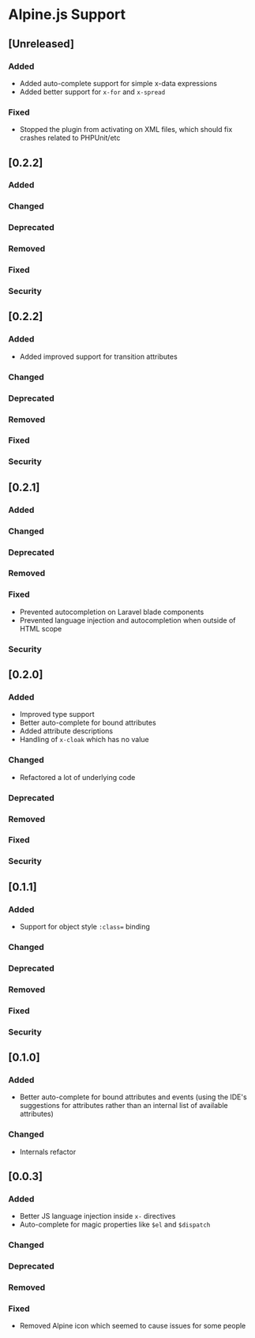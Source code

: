 <!-- Keep a Changelog guide -> https://keepachangelog.com -->

# Alpine.js Support

## [Unreleased]

### Added

- Added auto-complete support for simple x-data expressions
- Added better support for `x-for` and `x-spread`

### Fixed

- Stopped the plugin from activating on XML files, which should fix crashes related to PHPUnit/etc

## [0.2.2]

### Added

### Changed

### Deprecated

### Removed

### Fixed

### Security
## [0.2.2]
### Added

- Added improved support for transition attributes

### Changed

### Deprecated

### Removed

### Fixed

### Security

## [0.2.1]

### Added

### Changed

### Deprecated

### Removed

### Fixed

- Prevented autocompletion on Laravel blade components
- Prevented language injection and autocompletion when outside of HTML scope

### Security

## [0.2.0]

### Added

- Improved type support
- Better auto-complete for bound attributes
- Added attribute descriptions
- Handling of `x-cloak` which has no value

### Changed

- Refactored a lot of underlying code

### Deprecated

### Removed

### Fixed

### Security

## [0.1.1]

### Added

- Support for object style `:class=` binding

### Changed

### Deprecated

### Removed

### Fixed

### Security

## [0.1.0]

### Added

- Better auto-complete for bound attributes and events (using the IDE's suggestions for attributes 
  rather than an internal list of available attributes)

### Changed

- Internals refactor

## [0.0.3]
### Added

- Better JS language injection inside `x-` directives
- Auto-complete for magic properties like `$el` and `$dispatch`

### Changed

### Deprecated

### Removed

### Fixed

- Removed Alpine icon which seemed to cause issues for some people
